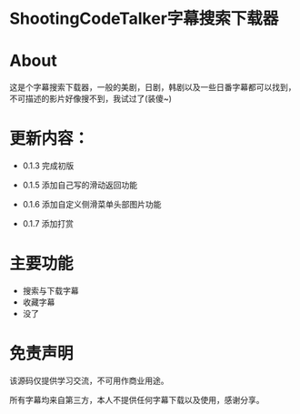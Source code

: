 # ShootingCodeTalker字幕搜索下载器

# About

这是个字幕搜索下载器，一般的美剧，日剧，韩剧以及一些日番字幕都可以找到，不可描述的影片好像搜不到，我试过了(装傻~)

# 更新内容：

- 0.1.3 完成初版

- 0.1.5 添加自己写的滑动返回功能

- 0.1.6 添加自定义侧滑菜单头部图片功能

- 0.1.7 添加打赏

# 主要功能

- 搜索与下载字幕
- 收藏字幕
- 没了

# 免责声明

该源码仅提供学习交流，不可用作商业用途。

所有字幕均来自第三方，本人不提供任何字幕下载以及使用，感谢分享。

